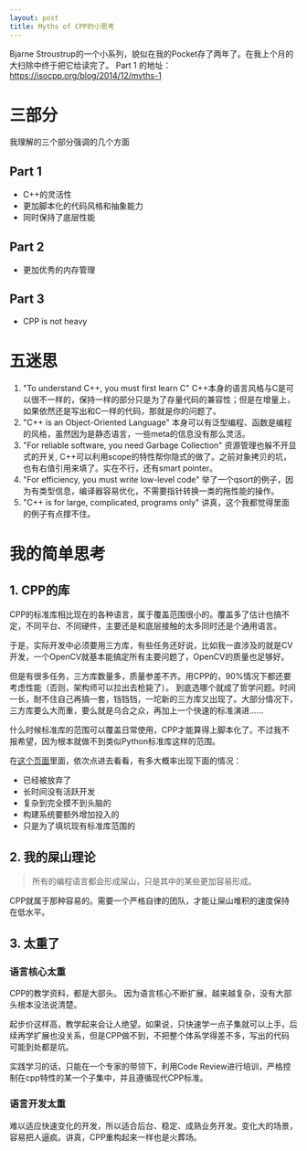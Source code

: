 ```yaml
---
layout: post
title: Myths of CPP的小思考
---
```


Bjarne Stroustrup的一个小系列，貌似在我的Pocket存了两年了。在我上个月的大扫除中终于把它给读完了。
Part 1 的地址： https://isocpp.org/blog/2014/12/myths-1


# 三部分
我理解的三个部分强调的几个方面
## Part 1
   + C++的灵活性
   + 更加脚本化的代码风格和抽象能力
   + 同时保持了底层性能
## Part 2
   + 更加优秀的内存管理
## Part 3
   + CPP is not heavy


# 五迷思

1. "To understand C++, you must first learn C"
   C++本身的语言风格与C是可以很不一样的，保持一样的部分只是为了存量代码的兼容性；但是在增量上，如果依然还是写出和C一样的代码，那就是你的问题了。
2. "C++ is an Object-Oriented Language"
   本身可以有泛型编程、函数是编程的风格，虽然因为是静态语言，一些meta的信息没有那么灵活。
3. "For reliable software, you need Garbage Collection"
   资源管理也躲不开显式的开关, C++可以利用scope的特性帮你隐式的做了。之前对象拷贝的坑，也有右值引用来填了。实在不行，还有smart pointer。
4. "For efficiency, you must write low-level code"
   举了一个qsort的例子，因为有类型信息，编译器容易优化，不需要指针转换一类的拖性能的操作。   
5. "C++ is for large, complicated, programs only"
   讲真，这个我都觉得里面的例子有点撑不住。


# 我的简单思考
## 1. CPP的库

CPP的标准库相比现在的各种语言，属于覆盖范围很小的。覆盖多了估计也搞不定，不同平台、不同硬件，主要还是和底层接触的太多同时还是个通用语言。

于是，实际开发中必须要用三方库，有些任务还好说，比如我一直涉及的就是CV开发，一个OpenCV就基本能搞定所有主要问题了，OpenCV的质量也足够好。

但是有很多任务，三方库数量多，质量参差不齐。用CPP的，90%情况下都还要考虑性能（否则，架构师可以拉出去枪毙了）。
到底选哪个就成了哲学问题。时间一长，耐不住自己再搞一套，铛铛铛，一坨新的三方库又出现了。大部分情况下，三方库要么大而重，要么就是乌合之众，再加上一个快速的标准演进......

什么时候标准库的范围可以覆盖日常使用，CPP才能算得上脚本化了。不过我不报希望，因为根本就做不到类似Python标准库这样的范围。


在[这个页面](https://github.com/fffaraz/awesome-cpp)里面，依次点进去看看，有多大概率出现下面的情况：
 + 已经被放弃了
 + 长时间没有活跃开发
 + 复杂到完全摸不到头脑的
 + 构建系统要额外增加投入的
 + 只是为了填坑现有标准库范围的




## 2. 我的屎山理论
> 所有的编程语言都会形成屎山，只是其中的某些更加容易形成。

CPP就属于那种容易的。需要一个严格自律的团队，才能让屎山堆积的速度保持在低水平。


## 3. 太重了
### 语言核心太重
CPP的教学资料，都是大部头。
因为语言核心不断扩展，越来越复杂，没有大部头根本没法说清楚。

起步价这样高，教学起来会让人绝望。如果说，只快速学一点子集就可以上手，后续再学扩展也没关系，但是CPP做不到，不把整个体系学得差不多，写出的代码可能到处都是坑。

实践学习的话，只能在一个专家的带领下，利用Code Review进行培训，严格控制在cpp特性的某一个子集中，并且遵循现代CPP标准。

### 语言开发太重
难以适应快速变化的开发，所以适合后台、稳定、成熟业务开发。变化大的场景，容易把人逼疯。讲真，CPP重构起来一样也是火葬场。


